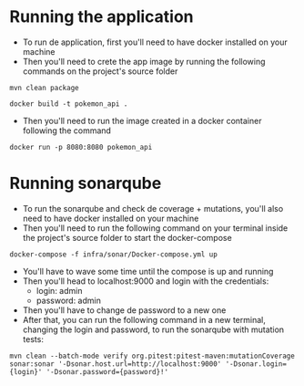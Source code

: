 # Running the application

- To run de application, first you'll need to have docker installed on your machine
- Then you'll need to crete the app image by running the following commands on the project's source folder
```
mvn clean package
```
```
docker build -t pokemon_api .
```
- Then you'll need to run the image created in a docker container following the command
```
docker run -p 8080:8080 pokemon_api
```

# Running sonarqube

- To run the sonarqube and check de coverage + mutations, you'll also need to have docker installed on your machine
- Then you'll need to run the following command on your terminal inside the project's source folder to start the docker-compose
```
docker-compose -f infra/sonar/Docker-compose.yml up
```

- You'll have to wave some time until the compose is up and running
- Then you'll head to localhost:9000 and login with the credentials: 
  - login: admin
  - password: admin
- Then you'll have to change de password to a new one
- After that, you can run the following command in a new terminal, changing the login and password, to run the sonarqube with mutation tests:
```
mvn clean --batch-mode verify org.pitest:pitest-maven:mutationCoverage sonar:sonar '-Dsonar.host.url=http://localhost:9000' '-Dsonar.login={login}' '-Dsonar.password={password}!'
```